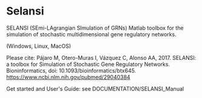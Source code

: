 # Selansi

SELANSI (SEmi-LAgrangian SImulation of GRNs)
Matlab toolbox for the
simulation of stochastic multidimensional gene regulatory networks. 

(Windows, Linux, MacOS)

Please cite:
Pájaro M, Otero-Muras I, Vázquez C, Alonso AA, 2017. SELANSI: a toolbox for Simulation of Stochastic Gene Regulatory Networks. Bioninformatics, doi: 10.1093/bioinformatics/btx645.
https://www.ncbi.nlm.nih.gov/pubmed/29040384


Get started and User's Guide: see DOCUMENTATION/SELANSI_Manual
